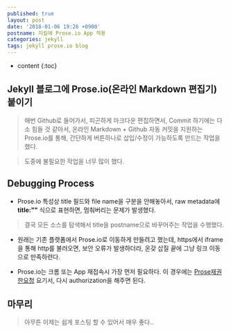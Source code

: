 ```yaml
---
published: true
layout: post
date: '2018-01-06 19:26 +0900'
postname: 지킬에 Prose.io App 적용
categories: jekyll
tags: jekyll prose.io blog
---
```

* content
{:toc}

## Jekyll 블로그에 Prose.io(온라인 Markdown 편집기) 붙이기

> 매번 Github로 들어가서, 피곤하게 마크다운 편집하면서, Commit 하기에는 다소 힘들 것 같아서, 온라인 Markdown + Github 자동 커밋을 지원하는 Prose.io를 통해, 간단하게 버튼하나로 삽입/수정이 가능하도록 만드는 작업을 했다.

> 도중에 불필요한 작업을 너무 많이 했다.

## Debugging Process
- Prose.io 특성상 title 필드와  file name을 구분을 안해놓아서, raw metadata에 **title:""** 식으로 표현하면, 멈춰버리는 문제가 발생했다.

> 결국 모든 소스를 탐색해서 title을 postname으로 바꾸어주는 작업을 수행했다. 

- 원래는 기존 플랫폼에서 Prose.io로 이동하게 만들려고 했는데, https에서 iframe을 통해 http를 불러오면, 보안 오류가 발생하더라, 온갖 삽질 끝에 그냥 링크 이동으로 만족하련다.

- Prose.io는 크롬 또는 App 재접속시 가장 먼저 필요하다. 이 경우에는 [Prose재권한요청](prose.io) 요기서, 다시 authorization을 해주면 된다.
    

## 마무리

> 아무튼 이제는 쉽게 포스팅 할 수 있어서 매우 좋다..
